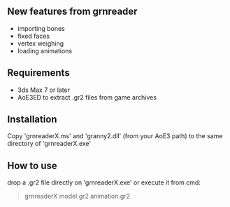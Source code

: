 New features from grnreader
----
- importing bones
- fixed faces
- vertex weighing
- loading animations

Requirements
----
- 3ds Max 7 or later
- AoE3ED to extract .gr2 files from game archives

Installation
----
Copy 'grnreaderX.ms' and 'granny2.dll' (from your AoE3 path) to the same directory of 'grnreaderX.exe'

How to use
----
drop a .gr2 file directly on 'grnreaderX.exe' or execute it from cmd:
> grnreaderX model.gr2 animation.gr2
